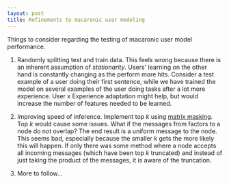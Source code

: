 ```yaml
---
layout: post
title: Refinements to macaronic user modeling
---
```

Things to consider regarding the testing of macaronic user model performance.
1. Randomly splitting test and train data. This feels wrong because there is an inherent assumption of _stationarity_. Users' learning on the other hand is constantly changing as the perform more hits. Consider a test example of a user doing their first sentence, while we have trained the model on several examples of the user doing tasks after a lot more experience. User x Experience adaptation might help, but would increase the number of features needed to be learned.

2. Improving speed of inference. Implement top _k_ using [matrix masking](http://docs.scipy.org/doc/numpy/reference/maskedarray.generic.html). Top _k_ would cause some issues. What if the messages from factors to a node do not overlap? The end result is a uniform message to the node. This seems bad, especially because the smaller _k_ gets the more likely this will happen. If only there was some method where a node accepts all incoming messages (which have been top _k_ truncated) and instead of just taking the product of the messages, it is aware of the truncation.

3. More to follow...
